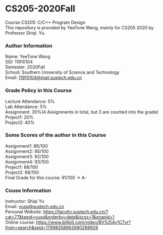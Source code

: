 # CS205-2020Fall
Course CS205: C/C++ Program Design  
This repository is provided by YeeTone Wang, mainly for CS205 2020 by Professor Shiqi. Yu.

### Author Information
Name: YeeTone Wang  
SID: 11910104  
Semester: 2020Fall  
School: Southern University of Science and Technology  
Email: 11910104@mail.sustech.edu.cn  

### Grade Policy in this Course
Lecture Attendance: 5%  
Lab Attendance: 5%  
Assignment: 30%(4 Assignments in total, but 3 are counted into the grade)  
Project1: 20%  
Project2: 40%  

### Some Scores of the author in this Course  
Assignment1: 86/100  
Assignment2: 95/100  
Assignment3: 92/100  
Assignment4: 93/100  
Project1: 88/100  
Project2: 88/100  
Final Grade for this course: 91/100 -> A-  


### Couse Information
Instructor: Shiqi Yu  
Email: yusq@sustech.edu.cn  
Personal Website: https://faculty.sustech.edu.cn/?cat=77&tagid=yusq&orderby=date&iscss=1&snapid=1  
Online course: https://www.bilibili.com/video/BV1U54y1C7vr?from=search&seid=17998358662680288929

